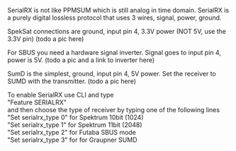 SerialRX is not like PPMSUM which is still analog in time domain. SerialRX is a purely digital lossless protocol that uses 3 wires, signal, power, ground.

SpekSat connections are ground, input pin 4, 3.3V power (NOT 5V, use the 3.3V pin)
(todo a pic here)

For SBUS you need a hardware signal inverter. Signal goes to input pin 4, power is 5V.
(todo a pic and a link to inverter here)

SumD is the simplest, ground, input pin 4, 5V power. Set the receiver to SUMD with the transmitter.
(todo a pic here)

To enable SerialRX use CLI and type<br>
"Feature SERIALRX"<br>
and then choose the type of receiver by typing one of the following lines<br>
"Set serialrx_type 0" for Spektrum 10bit (1024)<br>
"Set serialrx_type 1" for Spektrum 11bit (2048)<br>
"Set serialrx_type 2" for Futaba SBUS mode<br>
"Set serialrx_type 3" for  for Graupner SUMD<br>
